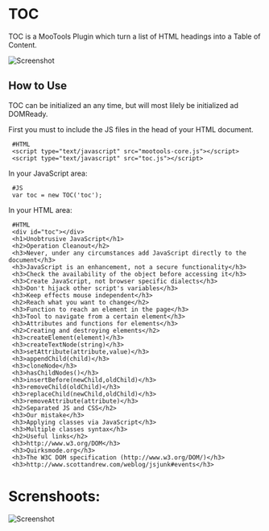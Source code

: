 TOC
=========

TOC is a MooTools Plugin which turn a list of HTML headings into a Table of Content.
 
![Screenshot](http://farm5.static.flickr.com/4117/4757170244_07f03e67e9_b.jpg)


How to Use
----------

TOC can be initialized an any time, but will most lilely be initialized ad DOMReady.


First you must to include the JS files in the head of your HTML document.
       
     #HTML
     <script type="text/javascript" src="mootools-core.js"></script>
     <script type="text/javascript" src="toc.js"></script>

In your JavaScript area:

     #JS
     var toc = new TOC('toc');

In your HTML area:

     #HTML
     <div id="toc"></div>
     <h1>Unobtrusive JavaScript</h1>
     <h2>Operation Cleanout</h2>
     <h3>Never, under any circumstances add JavaScript directly to the document</h3>
     <h3>JavaScript is an enhancement, not a secure functionality</h3>
     <h3>Check the availability of the object before accessing it</h3>
     <h3>Create JavaScript, not browser specific dialects</h3>
     <h3>Don't hijack other script's variables</h3>
     <h3>Keep effects mouse independent</h3>
     <h2>Reach what you want to change</h2>
     <h3>Function to reach an element in the page</h3>
     <h3>Tool to navigate from a certain element</h3>
     <h3>Attributes and functions for elements</h3>
     <h2>Creating and destroying elements</h2>
     <h3>createElement(element)</h3>
     <h3>createTextNode(string)</h3>
     <h3>setAttribute(attribute,value)</h3>
     <h3>appendChild(child)</h3>
     <h3>cloneNode</h3>
     <h3>hasChildNodes()</h3>
     <h3>insertBefore(newChild,oldChild)</h3>
     <h3>removeChild(oldChild)</h3>
     <h3>replaceChild(newChild,oldChild)</h3>
     <h3>removeAttribute(attribute)</h3>
     <h2>Separated JS and CSS</h2>
     <h3>Our mistake</h3>
     <h3>Applying classes via JavaScript</h3>
     <h3>Multiple classes syntax</h3>
     <h2>Useful links</h2>
     <h3>http://www.w3.org/DOM</h3>
     <h3>Quirksmode.org</h3>
     <h3>The W3C DOM specification (http://www.w3.org/DOM/)</h3>
     <h3>http://www.scottandrew.com/weblog/jsjunk#events</h3> 

Screnshoots:
============
         
![Screenshot](http://farm5.static.flickr.com/4095/4756533971_ec6a75b6f6.jpg)